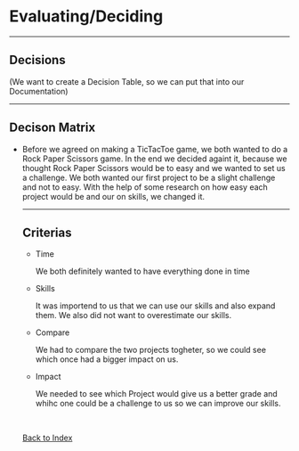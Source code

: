 # Evaluating/Deciding

<hr>

## Decisions 

(We want to create a Decision Table, so we can put that into our Documentation)

<hr>

## Decison Matrix 

<ul><li> Before we agreed on making a TicTacToe game, we both wanted to do a Rock Paper Scissors game. In the end we decided againt it, because we thought Rock Paper Scissors would be to easy and we wanted to set us a challenge. 
We both wanted our first project to be a slight challenge and not to easy. With the help of some research on how easy each project would be and our on skills, we changed it. </li>

<hr>

## Criterias 

<ul>
<li> Time </li>
<p> We both definitely wanted to have everything done in time </p>
<li> Skills </li>
<p> It was importend to us that we can use our skills and also expand them. We also did not want to overestimate our skills.</p>
<li> Compare </li>
<p> We had to compare the two projects togheter, so we could see which once had a bigger impact on us. </p>
<li> Impact </li>
<p> We needed to see which Project would give us a better grade and whihc one could be a challenge to us so we can improve our skills. </p>
</ul>

<br>

[Back to Index](README.md)
